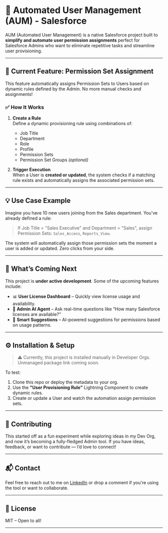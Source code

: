 # 🔐 Automated User Management (AUM) - Salesforce

AUM (Automated User Management) is a native Salesforce project built to **simplify and automate user permission assignments** perfect for Salesforce Admins who want to eliminate repetitive tasks and streamline user provisioning.

---

## 🚀 Current Feature: Permission Set Assignment

This feature automatically assigns Permission Sets to Users based on dynamic rules defined by the Admin. No more manual checks and assignments!

### ✅ How It Works

1. **Create a Rule**  
   Define a dynamic provisioning rule using combinations of:
   - Job Title  
   - Department  
   - Role  
   - Profile  
   - Permission Sets  
   - Permission Set Groups *(optional)*

2. **Trigger Execution**  
   When a User is **created or updated**, the system checks if a matching rule exists and automatically assigns the associated permission sets.

---

## 💡 Use Case Example

Imagine you have 10 new users joining from the Sales department. You’ve already defined a rule:
> If Job Title = "Sales Executive" and Department = "Sales", assign Permission Sets: `Sales_Access`, `Reports_View`.

The system will automatically assign those permission sets the moment a user is added or updated. Zero clicks from your side.

---

## 🔄 What’s Coming Next

This project is **under active development**. Some of the upcoming features include:

- 📊 **User License Dashboard** – Quickly view license usage and availability.
- 🤖 **Admin AI Agent** – Ask real-time questions like “How many Salesforce licenses are available?”
- 🧠 **Smart Suggestions** – AI-powered suggestions for permissions based on usage patterns.

---

## ⚙️ Installation & Setup

> ⚠️ Currently, this project is installed manually in Developer Orgs. Unmanaged package link coming soon.

To test:
1. Clone this repo or deploy the metadata to your org.
2. Use the **"User Provisioning Rule"** Lightning Component to create dynamic rules.
3. Create or update a User and watch the automation assign permission sets.

---

## 🤝 Contributing

This started off as a fun experiment while exploring ideas in my Dev Org, and now it’s becoming a fully-fledged Admin tool. If you have ideas, feedback, or want to contribute — I’d love to connect!

---

## 📬 Contact

Feel free to reach out to me on [LinkedIn](https://www.linkedin.com/in/vedeshnadar/) or drop a comment if you're using the tool or want to collaborate.

---

## 📄 License

MIT – Open to all!

---

